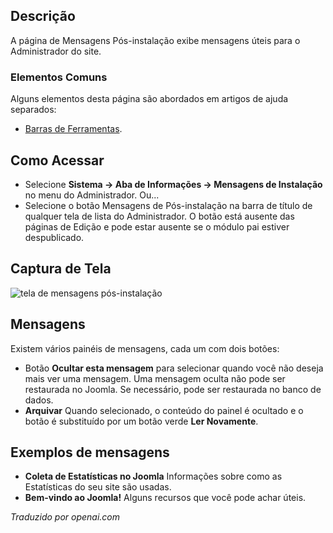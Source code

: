 <!-- Filename: Help4.x:Post-installation_Messages_for_Joomla_CMS  / Display title: Mensagens Pós-instalação para o Joomla CMS -->

## Descrição

A página de Mensagens Pós-instalação exibe mensagens úteis para o Administrador do site.

### Elementos Comuns

Alguns elementos desta página são abordados em artigos de ajuda separados:

* [Barras de Ferramentas](jdocmanual?article=help/common-elements/toolbars).

## Como Acessar

- Selecione **Sistema -> Aba de Informações -> Mensagens de Instalação** no menu do
  Administrador. Ou...
- Selecione o botão Mensagens de Pós-instalação na barra de título de qualquer tela de lista do Administrador.
  O botão está ausente das páginas de Edição e pode estar ausente se o módulo pai estiver despublicado.

## Captura de Tela

![tela de mensagens pós-instalação](../../../ptbr/images/post-install-messages/post-install-messages.png)

## Mensagens

Existem vários painéis de mensagens, cada um com dois botões:
- Botão **Ocultar esta mensagem** para selecionar quando você não deseja mais ver uma mensagem. Uma mensagem oculta não pode ser restaurada no Joomla. Se necessário, pode ser restaurada no banco de dados.
- **Arquivar** Quando selecionado, o conteúdo do painel é ocultado e o botão é substituído por um botão verde **Ler Novamente**.

## Exemplos de mensagens

- **Coleta de Estatísticas no Joomla** Informações sobre como as
  Estatísticas do seu site são usadas.
- **Bem-vindo ao Joomla!** Alguns recursos que você pode achar úteis.

*Traduzido por openai.com*


